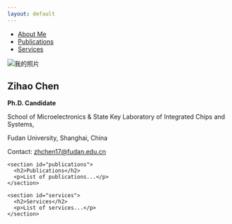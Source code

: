 ```yaml
---
layout: default
---
```


<div class="container">
  <div class="sidebar">
    <nav class="menu">
      <ul>
        <li><a href="#about">About Me</a></li>
        <li><a href="#publications">Publications</a></li>
        <li><a href="#services">Services</a></li>
      </ul>
    </nav>
  </div>

  <div class="main-content">
    <section id="about">
      <div class="profile-header">
        <img src="{{ site.baseurl }}/assets/images/profile.jpg" alt="我的照片" class="profile-img"/>
        <div class="info">
          <h1>Zihao Chen</h1>
          <p><strong>Ph.D. Candidate</strong></p>
          <p>School of Microelectronics & State Key Laboratory of Integrated Chips and Systems,</p>
          <p>Fudan University, Shanghai, China</p>
          <p>Contact: <a href="mailto:zhchen17@fudan.edu.cn">zhchen17@fudan.edu.cn</a></p>
        </div>
      </div>
    </section>

    <section id="publications">
      <h2>Publications</h2>
      <p>List of publications...</p>
    </section>

    <section id="services">
      <h2>Services</h2>
      <p>List of services...</p>
    </section>
  </div>
</div>
